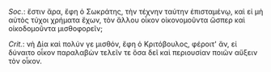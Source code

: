 

*Soc.*: ἔστιν ἄρα, ἔφη ὁ Σωκράτης, τὴν τέχνην ταύτην ἐπισταμένῳ, καὶ εἰ μὴ αὐτὸς τύχοι χρήματα ἔχων, τὸν ἄλλου οἶκον οἰκονομοῦντα ὥσπερ καὶ οἰκοδομοῦντα μισθοφορεῖν;



*Crit.*: νὴ Δία καὶ πολύν γε μισθόν, ἔφη ὁ Κριτόβουλος, φέροιτ' ἄν, εἰ δύναιτο οἶκον παραλαβὼν τελεῖν τε ὅσα δεῖ καὶ περιουσίαν ποιῶν αὔξειν τὸν οἶκον.